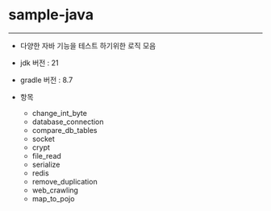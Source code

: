 # sample-java
---

- 다양한 자바 기능을 테스트 하기위한 로직 모음
- jdk 버전 : 21
- gradle 버전 : 8.7  


- 항목
    - change_int_byte
    - database_connection
    - compare_db_tables
    - socket
    - crypt
    - file_read
    - serialize
    - redis
    - remove_duplication
    - web_crawling
    - map_to_pojo